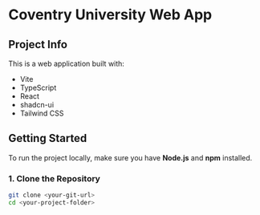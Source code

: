 # Coventry University Web App

## Project Info

This is a web application built with:

- Vite
- TypeScript
- React
- shadcn-ui
- Tailwind CSS

## Getting Started

To run the project locally, make sure you have **Node.js** and **npm** installed.

### 1. Clone the Repository

```sh
git clone <your-git-url>
cd <your-project-folder>
